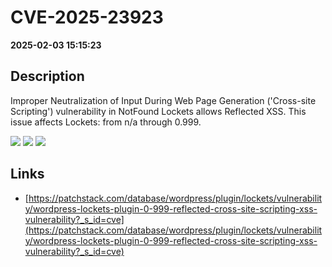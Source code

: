 # CVE-2025-23923

**2025-02-03 15:15:23**

## Description
Improper Neutralization of Input During Web Page Generation ('Cross-site Scripting') vulnerability in NotFound Lockets allows Reflected XSS. This issue affects Lockets: from n/a through 0.999.

![](https://img.shields.io/static/v1?label=Score&message=7.1&color=red)
![](https://img.shields.io/static/v1?label=Severity&message=HIGH&color=red)
![](https://img.shields.io/static/v1?label=CWE&message=XSS&color=green)

## Links
- [https://patchstack.com/database/wordpress/plugin/lockets/vulnerability/wordpress-lockets-plugin-0-999-reflected-cross-site-scripting-xss-vulnerability?_s_id=cve](https://patchstack.com/database/wordpress/plugin/lockets/vulnerability/wordpress-lockets-plugin-0-999-reflected-cross-site-scripting-xss-vulnerability?_s_id=cve)
